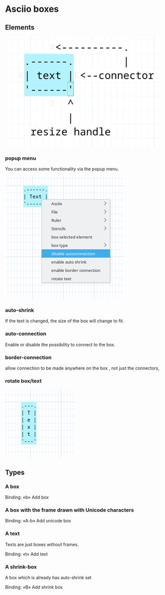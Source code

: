 # Asciio boxes

## Elements

![connector resize-handle](connector_resize_handle.png)

### popup menu

You can access some functionality via the popup menu.

![popup menu](box_popup_menu.png)

### auto-shrink

If the text is changed, the size of the box will change to fit.

### auto-connection

Enable or disable the possibility to connect to the box.

### border-connection

allow connection to be made anywhere on the box , not just the connectors,

### rotate box/text

![rotated](box_rotated.png)

## Types

### A box

Binding: «b»                Add box

### A box with the frame drawn with Unicode characters

Binding: «A-b»              Add unicode box

### A text

Texts are just boxes without frames.

Binding: «t»                Add text

### A shrink-box 

A box which is already has auto-shrink set

Binding: «B»                Add shrink box



